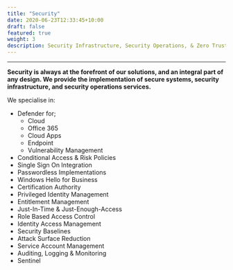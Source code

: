 ```yaml
---
title: "Security"
date: 2020-06-23T12:33:45+10:00
draft: false
featured: true
weight: 3
description: Security Infrastructure, Security Operations, & Zero Trust 
---
```

***
**Security is always at the forefront of our solutions, and an integral part of any design. We provide the implementation of secure systems, security infrastructure, and security operations services.**

We specialise in:

* Defender for;
  *  Cloud
  *  Office 365
  *  Cloud Apps
  *  Endpoint
  *  Vulnerability Management
* Conditional Access & Risk Policies
* Single Sign On Integration
* Passwordless Implementations
* Windows Hello for Business
* Certification Authority
* Privileged Identity Management
* Entitlement Management
* Just-In-Time & Just-Enough-Access
* Role Based Access Control 
* Identity Access Management
* Security Baselines
* Attack Surface Reduction
* Service Account Management
* Auditing, Logging & Monitoring
* Sentinel
